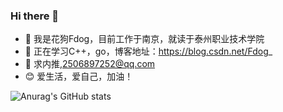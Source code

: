 ### Hi there 👋
     
- 🔭 我是花狗Fdog，目前工作于南京，就读于泰州职业技术学院
- 🌱 正在学习C++，go，博客地址：https://blog.csdn.net/Fdog_
- 👯 求内推,2506897252@qq.com
- :blush: 爱生活，爱自己，加油！

![Anurag's GitHub stats](https://github-readme-stats.vercel.app/api?username=HuaGouFdog&show_icons=true&theme=gruvbox)

